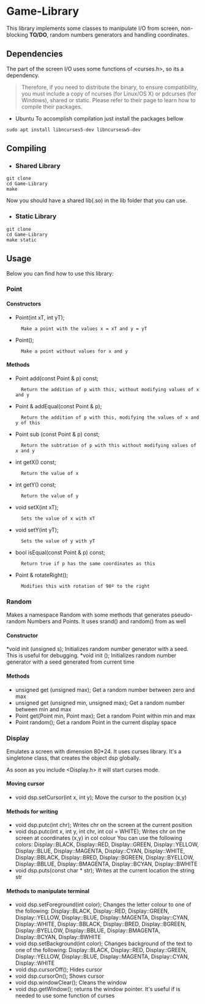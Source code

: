 # Game-Library
This library implements some classes to manipulate I/O from screen, non-blocking **TO/DO**, random numbers generators and handling coordinates.

## Dependencies

The part of the screen I/O uses some functions of <curses.h>, so its a dependency.
> Therefore, if you need to distribute the binary, to ensure compatibility, you must include a copy of ncurses (for Linux/OS X) or pdcurses (for Windows), shared or static.
Please refer to their page to learn how to compile their packages.

* Ubuntu
To accomplish compilation just install the packages bellow 
```
sudo apt install libncurses5-dev libncursesw5-dev
```

## Compiling
* ### Shared Library

```
git clone
cd Game-Library
make
```
Now you should have a shared lib(.so) in the lib folder that you can use.

* ### Static Library

```
git clone
cd Game-Library
make static
```

## Usage

Below you can find how to use this library:

### Point

#### Constructors

* Point(int xT, int yT);

        Make a point with the values x = xT and y = yT

* Point();

        Make a point without values for x and y

#### Methods

* Point add(const Point & p) const;

        Return the addition of p with this, without modifying values of x and y

* Point & addEqual(const Point & p);

        Return the addition of p with this, modifying the values of x and y of this

* Point sub (const Point & p) const;

        Return the subtration of p with this without modifying values of x and y

* int getX() const;

        Return the value of x

* int getY() const;

        Return the value of y

* void setX(int xT);

        Sets the value of x with xT

* void setY(int yT);

        Sets the value of y with yT

* bool isEqual(const Point & p) const;

        Return true if p has the same coordinates as this

* Point & rotateRight();

        Modifies this with rotation of 90º to the right

### Random
Makes a namespace Random with some methods that generates pseudo-random Numbers and Points.
It uses srand() and random() from <cstdlib> as well <ctime>

#### Constructor
*void init (unsigned s);
        Initializes random number generator with a seed. This is useful for debugging. 
*void init ();
        Initializes random number generator with a seed generated from current time

#### Methods
* unsigned get (unsigned max);
        Get a random number between zero and max 
* unsigned get (unsigned min, unsigned max);
        Get a random number between min and max
* Point get(Point min, Point max);
        Get a random Point within min and max
* Point random();
        Get a random Point in the current display space

### Display
Emulates a screen with dimension 80*24. It uses curses library.
It's a singletone class, that creates the object dsp globally.

As soon as you include <Display.h> it will start curses mode.

#### Moving cursor
* void dsp.setCursor(int x, int y);
        Move the cursor to the position (x,y)

#### Methods for writing
* void dsp.putc(int chr);
        Writes chr on the screen at the current position
* void dsp.putc(int x, int y, int chr, int col = WHITE);
        Writes chr on the screen at coordinates (x,y) in col colour
        You can use the following colors: Display::BLACK, Display::RED, Display::GREEN, Display::YELLOW, Display::BLUE, Display::MAGENTA, Display::CYAN, Display::WHITE, Display::BBLACK, Display::BRED, Display::BGREEN, Display::BYELLOW, Display::BBLUE, Display::BMAGENTA, Display::BCYAN, Display::BWHITE
* void dsp.puts(const char * str);
        Writes at the current location the string str

#### Methods to manipulate terminal
* void dsp.setForeground(int color);
        Changes the letter colour to one of the following: Display::BLACK, Display::RED, Display::GREEN, Display::YELLOW, Display::BLUE, Display::MAGENTA, Display::CYAN, Display::WHITE, Display::BBLACK, Display::BRED, Display::BGREEN, Display::BYELLOW, Display::BBLUE, Display::BMAGENTA, Display::BCYAN, Display::BWHITE
* void dsp.setBackground(int color);
        Changes background of the text to one of the following: Display::BLACK, Display::RED, Display::GREEN, Display::YELLOW, Display::BLUE, Display::MAGENTA, Display::CYAN, Display::WHITE
* void dsp.cursorOff();
        Hides cursor
* void dsp.cursorOn();
        Shows cursor
* void dsp.windowClear();
        Cleans the window
* void dsp.getWindow();
        returns the window pointer. It's useful if is needed to use some function of curses